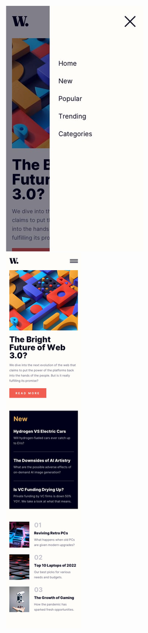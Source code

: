 
![sidebar](./design/mobile-menu.jpg)
![Design preview for the News homepage coding challenge](./design/mobile-design.jpg)
<br>


